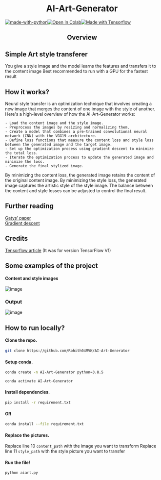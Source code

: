 <h1 align="center">AI-Art-Generator</h1>

[![made-with-python](http://ForTheBadge.com/images/badges/made-with-python.svg)](https://www.python.org/)[![Open In Colab](https://colab.research.google.com/assets/colab-badge.svg)](https://colab.research.google.com/drive/18nLCUAQZJ-vuOIn04IrBMubqsV6VO_9j?usp=sharing)[![Made with Tensorflow](https://aleen42.github.io/badges/src/tensorflow.svg)](https://www.tensorflow.org/)

<h2 align="center">Overview</h2>

## Simple Art style transferer
You give a style image and the model learns the features and transfers it to the content image
Best recommended to run with a GPU for the fastest result

## How it works?

Neural style transfer is an optimization technique that involves creating a new image that merges the content of one image with the style of another. Here's a high-level overview of how the AI-Art-Generator works:

    - Load the content image and the style image.
    - Preprocess the images by resizing and normalizing them.
    - Create a model that combines a pre-trained convolutional neural network (CNN) with the VGG19 architecture.
    - Define loss functions that measure the content loss and style loss between the generated image and the target image.
    - Set up the optimization process using gradient descent to minimize the total loss.
    - Iterate the optimization process to update the generated image and minimize the loss.
    - Generate the final stylized image.

By minimizing the content loss, the generated image retains the content of the original content image. By minimizing the style loss, the generated image captures the artistic style of the style image. The balance between the content and style losses can be adjusted to control the final result.

## Further reading

[Gatys’ paper](https://arxiv.org/abs/1508.06576)\
[Gradient descent](https://developers.google.com/machine-learning/crash-course/reducing-loss/gradient-descent)

## Credits
[Tensorflow article](https://medium.com/tensorflow/neural-style-transfer-creating-art-with-deep-learning-using-tf-keras-and-eager-execution-7d541ac31398)
(It was for version TensorFlow V1)


## Some examples of the project

#### Content and style images

![image](https://cdn.discordapp.com/attachments/748848099891347498/794168270831353856/tRe7lwtniHiKzxOK0pl2g5HA6HwFwXCRc6dDhcDgcDofjIuESLYfD4XA4HI6LhEu0HA6HwFwOC4SLtFyOBwOh8PhuEi4RMvhcDgc.png)

### Output

![image](https://cdn.discordapp.com/attachments/748848099891347498/794168176110731264/uNsabtFDjw5F7SPtB5ZrBdeNPfbuXaH96JOWTIkCF3KLtdQhkyZMiQIffDA18yJAhQ5QhgYZMiQIXcoQwMfMmTIkDuUoYEPGTJky.png)

## How to run locally?

#### Clone the repo.
``` sh
git clone https://github.com/Rohith04MVK/AI-Art-Generator
```

#### Setup conda.
```sh
conda create -n AI-Art-Generator python=3.8.5
```
```sh
conda activate AI-Art-Generator
```


#### Install dependencies.

```sh
pip install -r requirement.txt
```
#### OR
```sh
conda install --file requirement.txt
```

#### Replace the pictures.
Replace line 10  `content_path` with the image you want to transform
Replace line 11 `style_path` with the style picture you want to transfer

#### Run the file!
```sh
python aiart.py
```


